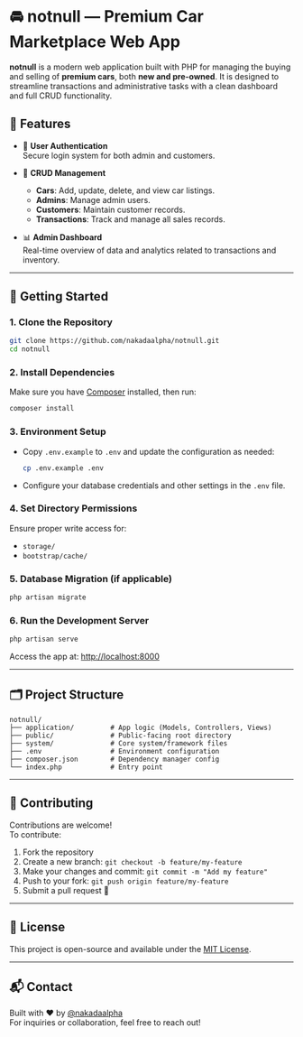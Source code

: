 # 🚘 notnull — Premium Car Marketplace Web App

**notnull** is a modern web application built with PHP for managing the buying and selling of **premium cars**, both **new and pre-owned**. It is designed to streamline transactions and administrative tasks with a clean dashboard and full CRUD functionality.

## 🌟 Features

- 🔐 **User Authentication**  
  Secure login system for both admin and customers.

- 🧾 **CRUD Management**  
  - **Cars**: Add, update, delete, and view car listings.  
  - **Admins**: Manage admin users.  
  - **Customers**: Maintain customer records.  
  - **Transactions**: Track and manage all sales records.

- 📊 **Admin Dashboard**  
  Real-time overview of data and analytics related to transactions and inventory.

---

## 🚀 Getting Started

### 1. Clone the Repository

```bash
git clone https://github.com/nakadaalpha/notnull.git
cd notnull
```

### 2. Install Dependencies

Make sure you have [Composer](https://getcomposer.org/) installed, then run:

```bash
composer install
```

### 3. Environment Setup

- Copy `.env.example` to `.env` and update the configuration as needed:
  ```bash
  cp .env.example .env
  ```
- Configure your database credentials and other settings in the `.env` file.

### 4. Set Directory Permissions

Ensure proper write access for:
- `storage/`
- `bootstrap/cache/`

### 5. Database Migration (if applicable)

```bash
php artisan migrate
```

### 6. Run the Development Server

```bash
php artisan serve
```

Access the app at: [http://localhost:8000](http://localhost:8000)

---

## 🗂 Project Structure

```
notnull/
├── application/         # App logic (Models, Controllers, Views)
├── public/              # Public-facing root directory
├── system/              # Core system/framework files
├── .env                 # Environment configuration
├── composer.json        # Dependency manager config
└── index.php            # Entry point
```

---

## 🤝 Contributing

Contributions are welcome!  
To contribute:

1. Fork the repository
2. Create a new branch: `git checkout -b feature/my-feature`
3. Make your changes and commit: `git commit -m "Add my feature"`
4. Push to your fork: `git push origin feature/my-feature`
5. Submit a pull request 🚀

---

## 📄 License

This project is open-source and available under the [MIT License](LICENSE).

---

## 📬 Contact

Built with ❤️ by [@nakadaalpha](https://github.com/nakadaalpha)  
For inquiries or collaboration, feel free to reach out!
